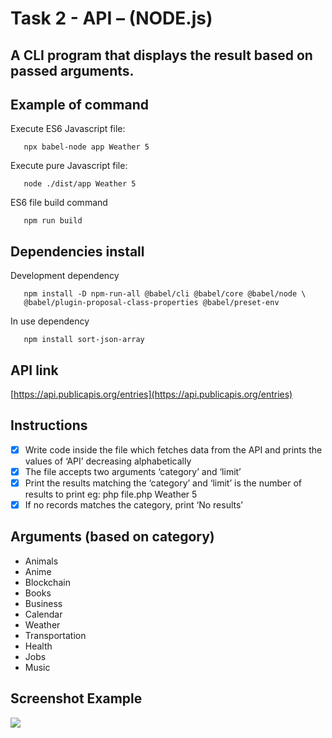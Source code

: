 # Task 2 - API – (NODE.js)
A CLI program that displays the result based on passed arguments.
---
## Example of command
Execute ES6 Javascript file:
```
   npx babel-node app Weather 5
```
Execute pure Javascript file:
```
   node ./dist/app Weather 5
```
ES6 file build command
```
   npm run build
```
## Dependencies install
Development dependency
```
   npm install -D npm-run-all @babel/cli @babel/core @babel/node \
   @babel/plugin-proposal-class-properties @babel/preset-env
```
In use dependency
```
   npm install sort-json-array
```
## API link
[https://api.publicapis.org/entries](https://api.publicapis.org/entries)
## Instructions
- [x] Write code inside the file which fetches data from the API and prints the values of ‘API’ decreasing alphabetically
- [x] The file accepts two arguments ‘category’ and ‘limit’
- [x] Print the results matching the ‘category’ and ‘limit’ is the number of results to
print eg: php file.php Weather 5
- [x] If no records matches the category, print ‘No results’
## Arguments (based on category)
+ Animals
+ Anime
+ Blockchain
+ Books
+ Business
+ Calendar
+ Weather
+ Transportation
+ Health
+ Jobs
+ Music

## Screenshot Example  
![](https://media.giphy.com/media/aMg3ltBLJZpvagL01m/giphy.gif)